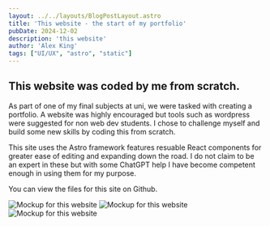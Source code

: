 ```yaml
---
layout: ../../layouts/BlogPostLayout.astro
title: 'This website - the start of my portfolio'
pubDate: 2024-12-02
description: 'this website'
author: 'Alex King'
tags: ["UI/UX", "astro", "static"]
---
```


## This website was coded by me from scratch.

As part of one of my final subjects at uni, we were tasked with creating a portfolio. A website was highly encouraged but tools such as wordpress were suggested for non web dev students. I chose to challenge myself and build some new skills by coding this from scratch.

This site uses the Astro framework features resuable React components for greater ease of editing and expanding down the road. I do not claim to be an expert in these but with some ChatGPT help I have become competent enough in using them for my purpose.

You can view the files for this site on Github.

<img src="/tabletMockup1.png" alt="Mockup for this website" class="markdown-image">

<img src="/tabletMockup2.png" alt="Mockup for this website" class="markdown-image">

<img src="/tabletMockup3.png" alt="Mockup for this website" class="markdown-image">


